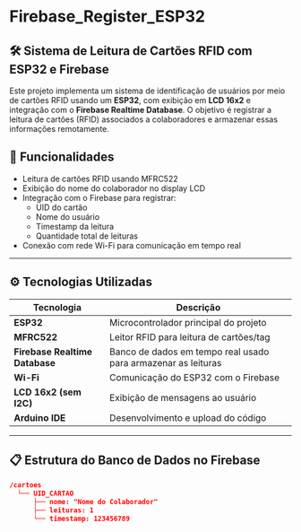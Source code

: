# Firebase_Register_ESP32

## 🛠️ Sistema de Leitura de Cartões RFID com ESP32 e Firebase

Este projeto implementa um sistema de identificação de usuários por meio de cartões RFID usando um **ESP32**, com exibição em **LCD 16x2** e integração com o **Firebase Realtime Database**. O objetivo é registrar a leitura de cartões (RFID) associados a colaboradores e armazenar essas informações remotamente.

## 📌 Funcionalidades

- Leitura de cartões RFID usando MFRC522
- Exibição do nome do colaborador no display LCD
- Integração com o Firebase para registrar:
  - UID do cartão
  - Nome do usuário
  - Timestamp da leitura
  - Quantidade total de leituras
- Conexão com rede Wi-Fi para comunicação em tempo real
---


## ⚙️ Tecnologias Utilizadas

| Tecnologia                     | Descrição |
|--------------------------------|---------------------------------------------------------------|
| **ESP32**                      | Microcontrolador principal do projeto                         |
| **MFRC522**                    | Leitor RFID para leitura de cartões/tag                       |
| **Firebase Realtime Database** | Banco de dados em tempo real usado para armazenar as leituras |
| **Wi-Fi**                      | Comunicação do ESP32 com o Firebase                           |
| **LCD 16x2 (sem I2C)**         | Exibição de mensagens ao usuário                              |
| **Arduino IDE**                | Desenvolvimento e upload do código                            |
---

## 📋 Estrutura do Banco de Dados no Firebase

```json
/cartoes
  └── UID_CARTAO
      ├── nome: "Nome do Colaborador"
      ├── leituras: 1
      └── timestamp: 123456789
